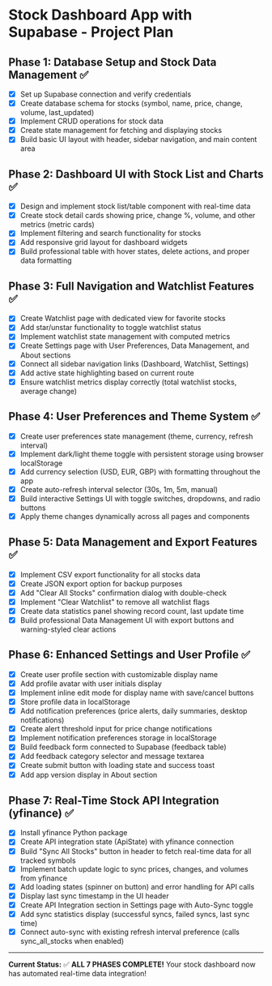 # Stock Dashboard App with Supabase - Project Plan

## Phase 1: Database Setup and Stock Data Management ✅
- [x] Set up Supabase connection and verify credentials
- [x] Create database schema for stocks (symbol, name, price, change, volume, last_updated)
- [x] Implement CRUD operations for stock data
- [x] Create state management for fetching and displaying stocks
- [x] Build basic UI layout with header, sidebar navigation, and main content area

## Phase 2: Dashboard UI with Stock List and Charts ✅
- [x] Design and implement stock list/table component with real-time data
- [x] Create stock detail cards showing price, change %, volume, and other metrics (metric cards)
- [x] Implement filtering and search functionality for stocks
- [x] Add responsive grid layout for dashboard widgets
- [x] Build professional table with hover states, delete actions, and proper data formatting

## Phase 3: Full Navigation and Watchlist Features ✅
- [x] Create Watchlist page with dedicated view for favorite stocks
- [x] Add star/unstar functionality to toggle watchlist status
- [x] Implement watchlist state management with computed metrics
- [x] Create Settings page with User Preferences, Data Management, and About sections
- [x] Connect all sidebar navigation links (Dashboard, Watchlist, Settings)
- [x] Add active state highlighting based on current route
- [x] Ensure watchlist metrics display correctly (total watchlist stocks, average change)

## Phase 4: User Preferences and Theme System ✅
- [x] Create user preferences state management (theme, currency, refresh interval)
- [x] Implement dark/light theme toggle with persistent storage using browser localStorage
- [x] Add currency selection (USD, EUR, GBP) with formatting throughout the app
- [x] Create auto-refresh interval selector (30s, 1m, 5m, manual)
- [x] Build interactive Settings UI with toggle switches, dropdowns, and radio buttons
- [x] Apply theme changes dynamically across all pages and components

## Phase 5: Data Management and Export Features ✅
- [x] Implement CSV export functionality for all stocks data
- [x] Create JSON export option for backup purposes
- [x] Add "Clear All Stocks" confirmation dialog with double-check
- [x] Implement "Clear Watchlist" to remove all watchlist flags
- [x] Create data statistics panel showing record count, last update time
- [x] Build professional Data Management UI with export buttons and warning-styled clear actions

## Phase 6: Enhanced Settings and User Profile ✅
- [x] Create user profile section with customizable display name
- [x] Add profile avatar with user initials display
- [x] Implement inline edit mode for display name with save/cancel buttons
- [x] Store profile data in localStorage
- [x] Add notification preferences (price alerts, daily summaries, desktop notifications)
- [x] Create alert threshold input for price change notifications
- [x] Implement notification preferences storage in localStorage
- [x] Build feedback form connected to Supabase (feedback table)
- [x] Add feedback category selector and message textarea
- [x] Create submit button with loading state and success toast
- [x] Add app version display in About section

## Phase 7: Real-Time Stock API Integration (yfinance) ✅
- [x] Install yfinance Python package
- [x] Create API integration state (ApiState) with yfinance connection
- [x] Build "Sync All Stocks" button in header to fetch real-time data for all tracked symbols
- [x] Implement batch update logic to sync prices, changes, and volumes from yfinance
- [x] Add loading states (spinner on button) and error handling for API calls
- [x] Display last sync timestamp in the UI header
- [x] Create API Integration section in Settings page with Auto-Sync toggle
- [x] Add sync statistics display (successful syncs, failed syncs, last sync time)
- [x] Connect auto-sync with existing refresh interval preference (calls sync_all_stocks when enabled)

---

**Current Status:** ✅ **ALL 7 PHASES COMPLETE!** Your stock dashboard now has automated real-time data integration!